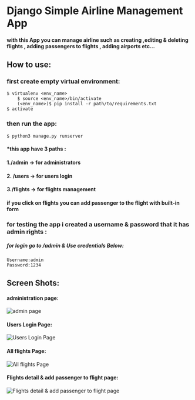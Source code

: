 # Django Simple Airline Management App

#### with this App you can manage airline such as creating ,editing & deleting flights , adding passengers to flights , adding airports etc...
## How to use:
### first create empty virtual environment:

	$ virtualenv <env_name>
        $ source <env_name>/bin/activate
        (<env_name>)$ pip install -r path/to/requirements.txt
	$ activate
### then run the app:

	$ python3 manage.py runserver

#### *this app have 3 paths :
#### 1./admin -> for administrators
#### 2. /users -> for users login
#### 3./flights -> for flights management
#### if you click on flights you can add passenger to the flight with built-in form
### for testing the app i created a username & password that it has admin rights :
##### for login go to /admin & Use credentials Below:

	Username:admin
	Password:1234

## Screen Shots:
#### administration page:
![admin page](https://cdn.discordapp.com/attachments/699293782331490304/1003646564289486909/unknown.png)
#### Users Login Page:
![Users Login Page](https://cdn.discordapp.com/attachments/699293782331490304/1003652539251708035/unknown.png)
#### All flights Page:

![All flights Page](https://cdn.discordapp.com/attachments/699293782331490304/1003646653334552667/unknown.png)
#### Flights detail & add passenger to flight page:
![Flights detail & add passenger to flight page](https://cdn.discordapp.com/attachments/699293782331490304/1003652698723336342/unknown.png)



